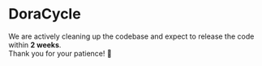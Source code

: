# DoraCycle
We are actively cleaning up the codebase and expect to release the code within **2 weeks**.  
Thank you for your patience! 🙌
